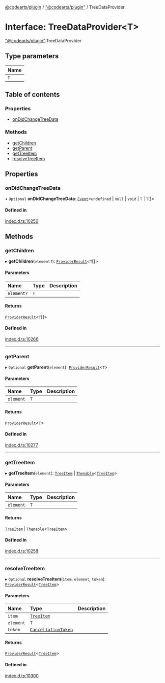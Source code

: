 [@codearts/plugin](../README.md) / ["@codearts/plugin"](../modules/_codearts_plugin_.md) / TreeDataProvider

# Interface: TreeDataProvider<T\>

["@codearts/plugin"](../modules/_codearts_plugin_.md).TreeDataProvider

## Type parameters

| Name |
| :------ |
| `T` |

## Table of contents

### Properties

- [onDidChangeTreeData](codearts_plugin_.TreeDataProvider.md#ondidchangetreedata)

### Methods

- [getChildren](codearts_plugin_.TreeDataProvider.md#getchildren)
- [getParent](codearts_plugin_.TreeDataProvider.md#getparent)
- [getTreeItem](codearts_plugin_.TreeDataProvider.md#gettreeitem)
- [resolveTreeItem](codearts_plugin_.TreeDataProvider.md#resolvetreeitem)

## Properties

### onDidChangeTreeData

• `Optional` **onDidChangeTreeData**: [`Event`](codearts_plugin_.Event.md)<`undefined` \| ``null`` \| `void` \| `T` \| `T`[]\>

#### Defined in

[index.d.ts:10250](https://github.com/huaweicloud/cloudide-plugin-api/blob/84e382d/index.d.ts#L10250)

## Methods

### getChildren

▸ **getChildren**(`element?`): [`ProviderResult`](../modules/_codearts_plugin_.md#providerresult)<`T`[]\>

#### Parameters

| Name | Type | Description |
| :------ | :------ | :------ |
| `element?` | `T` |  |

#### Returns

[`ProviderResult`](../modules/_codearts_plugin_.md#providerresult)<`T`[]\>

#### Defined in

[index.d.ts:10266](https://github.com/huaweicloud/cloudide-plugin-api/blob/84e382d/index.d.ts#L10266)

___

### getParent

▸ `Optional` **getParent**(`element`): [`ProviderResult`](../modules/_codearts_plugin_.md#providerresult)<`T`\>

#### Parameters

| Name | Type | Description |
| :------ | :------ | :------ |
| `element` | `T` |  |

#### Returns

[`ProviderResult`](../modules/_codearts_plugin_.md#providerresult)<`T`\>

#### Defined in

[index.d.ts:10277](https://github.com/huaweicloud/cloudide-plugin-api/blob/84e382d/index.d.ts#L10277)

___

### getTreeItem

▸ **getTreeItem**(`element`): [`TreeItem`](../classes/codearts_plugin_.TreeItem.md) \| [`Thenable`](Thenable.md)<[`TreeItem`](../classes/codearts_plugin_.TreeItem.md)\>

#### Parameters

| Name | Type | Description |
| :------ | :------ | :------ |
| `element` | `T` |  |

#### Returns

[`TreeItem`](../classes/codearts_plugin_.TreeItem.md) \| [`Thenable`](Thenable.md)<[`TreeItem`](../classes/codearts_plugin_.TreeItem.md)\>

#### Defined in

[index.d.ts:10258](https://github.com/huaweicloud/cloudide-plugin-api/blob/84e382d/index.d.ts#L10258)

___

### resolveTreeItem

▸ `Optional` **resolveTreeItem**(`item`, `element`, `token`): [`ProviderResult`](../modules/_codearts_plugin_.md#providerresult)<[`TreeItem`](../classes/codearts_plugin_.TreeItem.md)\>

#### Parameters

| Name | Type | Description |
| :------ | :------ | :------ |
| `item` | [`TreeItem`](../classes/codearts_plugin_.TreeItem.md) |  |
| `element` | `T` |  |
| `token` | [`CancellationToken`](codearts_plugin_.CancellationToken.md) |  |

#### Returns

[`ProviderResult`](../modules/_codearts_plugin_.md#providerresult)<[`TreeItem`](../classes/codearts_plugin_.TreeItem.md)\>

#### Defined in

[index.d.ts:10300](https://github.com/huaweicloud/cloudide-plugin-api/blob/84e382d/index.d.ts#L10300)
